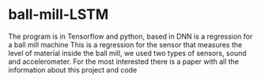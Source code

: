 # ball-mill-LSTM
The program is in Tensorflow and python, based in DNN
is a regression for a ball mill machine 
This is a regression for the sensor that measures the level 
of material inside the ball mill, we used two types of sensors, 
sound and accelerometer.
For the most interested there is a paper with all the information about this project and code
